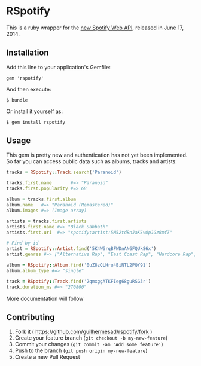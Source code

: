 # RSpotify

This is a ruby wrapper for the [new Spotify Web API](https://developer.spotify.com/web-api), released in June 17, 2014.

## Installation

Add this line to your application's Gemfile:

    gem 'rspotify'

And then execute:

    $ bundle

Or install it yourself as:

    $ gem install rspotify

## Usage

This gem is pretty new and authentication has not yet been implemented. So far you can access public data such as albums, tracks and artists:

```ruby
tracks = RSpotify::Track.search('Paranoid')

tracks.first.name       #=> "Paranoid"
tracks.first.popularity #=> 68

album = tracks.first.album
album.name   #=> "Paranoid (Remastered)"
album.images #=> (Image array)

artists = tracks.first.artists
artists.first.name #=> "Black Sabbath"
artists.first.uri  #=> "spotify:artist:5M52tdBnJaKSvOpJGz8mfZ"

# Find by id
artist = RSpotify::Artist.find('5K4W6rqBFWDnAN6FQUkS6x')
artist.genres #=> ["Alternative Rap", "East Coast Rap", "Hardcore Rap", "Hip Hop", "Midwest Rap", "Pop-Rap", "Rap"]

album = RSpotify::Album.find('0uZ8zQLHru4BiNTL2PQY91')
album.album_type #=> "single"

track = RSpotify::Track.find('2qmxggATKFIeg68guRSG3r')
track.duration_ms #=> "270800"
```
More documentation will follow

## Contributing

1. Fork it ( https://github.com/guilhermesad/rspotify/fork )
2. Create your feature branch (`git checkout -b my-new-feature`)
3. Commit your changes (`git commit -am 'Add some feature'`)
4. Push to the branch (`git push origin my-new-feature`)
5. Create a new Pull Request
